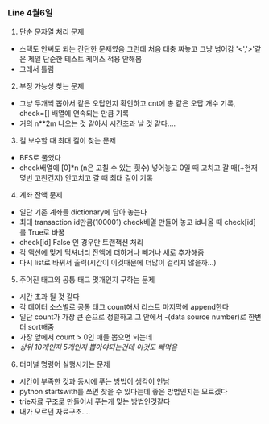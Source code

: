 ### Line 4월6일 

1. 단순 문자열 처리 문제   
- 스택도 안써도 되는 간단한 문제였음 그런데 처음 대충 짜놓고 그냥 넘어감 '<','>'같은 제일 단순한 테스트 케이스 적용 안해봄    
- 그래서 틀림     

2. 부정 가능성 찾는 문제   
- 그냥 두개씩 뽑아서 같은 오답인지 확인하고 cnt에 총 같은 오답 개수 기록, check=[] 배열에 연속되는 만큼 기록   
- 거의 n**2m 나오는 것 같아서 시간초과 날 것 같다....   

3. 길 보수할 때 최대 길이 찾는 문제   
- BFS로 풀었다   
- check배열에 [0]*n (n은 고칠 수 있는 횟수) 넣어놓고 0일 때 고치고 갈 때(+현재 몇번 고친건지) 안고치고 갈 때 최대 길이 기록   

4. 계좌 잔액 문제   
- 일단 기존 계좌들 dictionary에 담아 놓는다   
- 최대 transaction id만큼(100001) check배열 만들어 놓고 id나올 때 check[id]를 True로 바꿈   
- check[id] False 인 경우만 트랜잭션 처리   
- 각 액션에 맞게 딕셔너리 잔액에 더하거나 빼거나 새로 추가해줌   
- 다시 list로 바꿔서 출력(시간이 이것때문에 더많이 걸리지 않을까...)   

5. 주어진 태그와 공통 태그 몇개인지 구하는 문제   
- 시간 초과 될 것 같다   
- 각 데이터 소스별로 공통 태그 count해서 리스트 마지막에 append한다   
- 일단 count가 가장 큰 순으로 정렬하고 그 안에서 -(data source number)로 한번 더 sort해줌   
- 가장 앞에서 count > 0인 애들 뽑으면 되는데
- *상위 10개인지 5개인지 뽑아야되는건데 이것도 빼먹음*

6. 터미널 명령어 실행시키는 문제   
- 시간이 부족한 것과 동시에 푸는 방법이 생각이 안남   
- python startswith를 쓰면 찾을 수 있다는데 좋은 방법인지는 모르겠다   
- trie자료 구조로 만들어서 푸는게 맞는 방법인것같다   
- 내가 모르던 자료구조....   